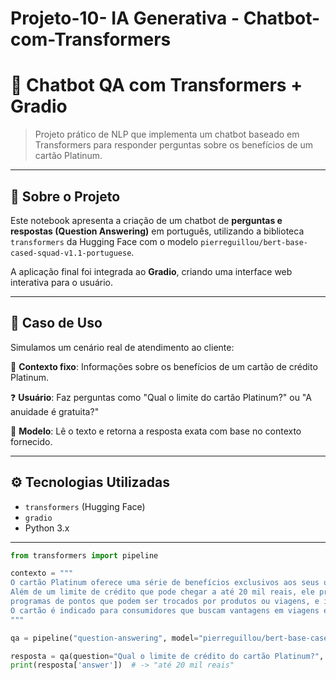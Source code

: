 # Projeto-10- IA Generativa - Chatbot-com-Transformers

# 🤖 Chatbot QA com Transformers + Gradio

> Projeto prático de NLP que implementa um chatbot baseado em Transformers para responder perguntas sobre os benefícios de um cartão Platinum.

---

## 🧠 Sobre o Projeto

Este notebook apresenta a criação de um chatbot de **perguntas e respostas (Question Answering)** em português, utilizando a biblioteca `transformers` da Hugging Face com o modelo `pierreguillou/bert-base-cased-squad-v1.1-portuguese`.

A aplicação final foi integrada ao **Gradio**, criando uma interface web interativa para o usuário.

---

## 💼 Caso de Uso

Simulamos um cenário real de atendimento ao cliente:

📄 **Contexto fixo**: Informações sobre os benefícios de um cartão de crédito Platinum.

❓ **Usuário**: Faz perguntas como "Qual o limite do cartão Platinum?" ou "A anuidade é gratuita?"

🤖 **Modelo**: Lê o texto e retorna a resposta exata com base no contexto fornecido.

---

## ⚙️ Tecnologias Utilizadas

- `transformers` (Hugging Face)
- `gradio`
- Python 3.x

---



```python
from transformers import pipeline

contexto = """
O cartão Platinum oferece uma série de benefícios exclusivos aos seus usuários.
Além de um limite de crédito que pode chegar a até 20 mil reais, ele proporciona acesso a salas VIP em aeroportos,
programas de pontos que podem ser trocados por produtos ou viagens, e isenção da anuidade nos primeiros 12 meses após a adesão.
O cartão é indicado para consumidores que buscam vantagens em viagens e compras.
"""

qa = pipeline("question-answering", model="pierreguillou/bert-base-cased-squad-v1.1-portuguese")

resposta = qa(question="Qual o limite de crédito do cartão Platinum?", context=contexto)
print(resposta['answer'])  # -> "até 20 mil reais"





